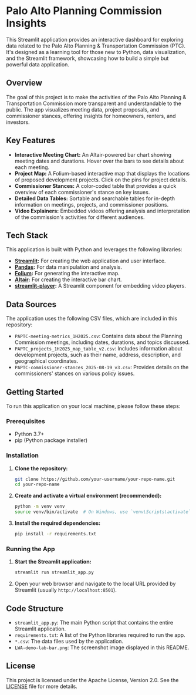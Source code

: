 # Palo Alto Planning Commission Insights

This Streamlit application provides an interactive dashboard for exploring data related to the Palo Alto Planning & Transportation Commission (PTC). It's designed as a learning tool for those new to Python, data visualization, and the Streamlit framework, showcasing how to build a simple but powerful data application.

## Overview

The goal of this project is to make the activities of the Palo Alto Planning & Transportation Commission more transparent and understandable to the public. The app visualizes meeting data, project proposals, and commissioner stances, offering insights for homeowners, renters, and investors.

## Key Features

*   **Interactive Meeting Chart:** An Altair-powered bar chart showing meeting dates and durations. Hover over the bars to see details about each meeting.
*   **Project Map:** A Folium-based interactive map that displays the locations of proposed development projects. Click on the pins for project details.
*   **Commissioner Stances:** A color-coded table that provides a quick overview of each commissioner's stance on key issues.
*   **Detailed Data Tables:** Sortable and searchable tables for in-depth information on meetings, projects, and commissioner positions.
*   **Video Explainers:** Embedded videos offering analysis and interpretation of the commission's activities for different audiences.

## Tech Stack

This application is built with Python and leverages the following libraries:

*   **[Streamlit](https://streamlit.io/):** For creating the web application and user interface.
*   **[Pandas](https://pandas.pydata.org/):** For data manipulation and analysis.
*   **[Folium](https://python-visualization.github.io/folium/):** For generating the interactive map.
*   **[Altair](https://altair-viz.github.io/):** For creating the interactive bar chart.
*   **[streamlit-player](https://pypi.org/project/streamlit-player/):** A Streamlit component for embedding video players.

## Data Sources

The application uses the following CSV files, which are included in this repository:

*   `PAPTC-meeting-metrics_1H2025.csv`: Contains data about the Planning Commission meetings, including dates, durations, and topics discussed.
*   `PAPTC_projects_1H2025_map_table_v2.csv`: Includes information about development projects, such as their name, address, description, and geographical coordinates.
*   `PAPTC-commissioner-stances_2025-08-19_v3.csv`: Provides details on the commissioners' stances on various policy issues.

## Getting Started

To run this application on your local machine, please follow these steps:

### Prerequisites

*   Python 3.7+
*   pip (Python package installer)

### Installation

1.  **Clone the repository:**
    ```bash
    git clone https://github.com/your-username/your-repo-name.git
    cd your-repo-name
    ```

2.  **Create and activate a virtual environment (recommended):**
    ```bash
    python -m venv venv
    source venv/bin/activate  # On Windows, use `venv\Scripts\activate`
    ```

3.  **Install the required dependencies:**
    ```bash
    pip install -r requirements.txt
    ```

### Running the App

1.  **Start the Streamlit application:**
    ```bash
    streamlit run streamlit_app.py
    ```
2.  Open your web browser and navigate to the local URL provided by Streamlit (usually `http://localhost:8501`).

## Code Structure

*   `streamlit_app.py`: The main Python script that contains the entire Streamlit application.
*   `requirements.txt`: A list of the Python libraries required to run the app.
*   `*.csv`: The data files used by the application.
*   `LWA-demo-lab-bar.png`: The screenshot image displayed in this README.

## License

This project is licensed under the Apache License, Version 2.0. See the [LICENSE](LICENSE) file for more details.
